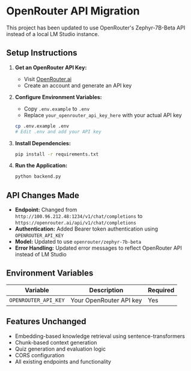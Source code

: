 # OpenRouter API Migration

This project has been updated to use OpenRouter's Zephyr-7B-Beta API instead of a local LM Studio instance.

## Setup Instructions

1. **Get an OpenRouter API Key:**
   - Visit [OpenRouter.ai](https://openrouter.ai/)
   - Create an account and generate an API key

2. **Configure Environment Variables:**
   - Copy `.env.example` to `.env`
   - Replace `your_openrouter_api_key_here` with your actual API key
   
   ```bash
   cp .env.example .env
   # Edit .env and add your API key
   ```

3. **Install Dependencies:**
   ```bash
   pip install -r requirements.txt
   ```

4. **Run the Application:**
   ```bash
   python backend.py
   ```

## API Changes Made

- **Endpoint:** Changed from `http://100.96.212.48:1234/v1/chat/completions` to `https://openrouter.ai/api/v1/chat/completions`
- **Authentication:** Added Bearer token authentication using `OPENROUTER_API_KEY`
- **Model:** Updated to use `openrouter/zephyr-7b-beta`
- **Error Handling:** Updated error messages to reflect OpenRouter API instead of LM Studio

## Environment Variables

| Variable | Description | Required |
|----------|-------------|----------|
| `OPENROUTER_API_KEY` | Your OpenRouter API key | Yes |

## Features Unchanged

- Embedding-based knowledge retrieval using sentence-transformers
- Chunk-based context generation
- Quiz generation and evaluation logic
- CORS configuration
- All existing endpoints and functionality
